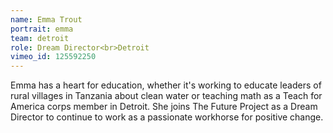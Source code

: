 ```yaml
---
name: Emma Trout
portrait: emma
team: detroit
role: Dream Director<br>Detroit
vimeo_id: 125592250
---
```


Emma has a heart for education, whether it's working to educate leaders of rural villages in Tanzania about clean water or teaching math as a Teach for America corps member in Detroit. She joins The Future Project as a Dream Director to continue to work as a passionate workhorse for positive change.